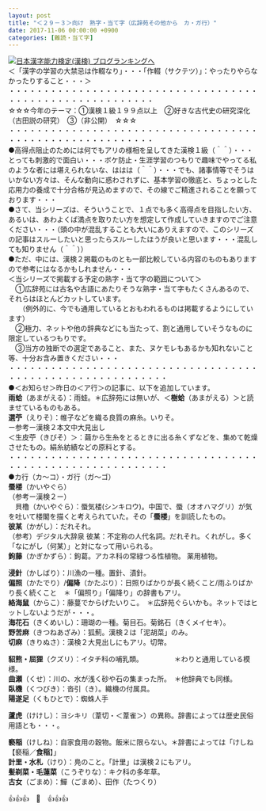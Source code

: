 ```yaml
---
layout: post
title: "＜２９－３＞向け　熟字・当て字（広辞苑その他から　カ・ガ行）"
date: 2017-11-06 00:00:00 +0900
categories: [難読・当て字]
---
```


[![](/syuusyuu9701/assets/images/＜２９－３＞向け-熟字・当て字（広辞苑その他から-カ・ガ行）-br_c_3028_1.gif)](http://blog.with2.net/link.php?1659096:3028 "日本漢字能力検定(漢検) ブログランキングへ")[日本漢字能力検定(漢検) ブログランキングへ](http://blog.with2.net/link.php?1659096:3028)  
＜「漢字の学習の大禁忌は作輟なり」・・・「作輟（サクテツ）」：やったりやらなかったりすること・・・＞  
・・・・・・・・・・・・・・・・・・・・・・・・・・・・・・・・・・・・・・・・・・・・・・・・・・・・・・・・・  
☆☆☆今年のテーマ：①漢検１級１９９点以上　②好きな古代史の研究深化（古田説の研究）　③（非公開）　☆☆☆　　  
・・・・・・・・・・・・・・・・・・・・・・・・・・・・・・・・・・・・・・・・・・・・・・・・・・・・・・・・・  
●高得点阻止のためには何でもアリの様相を呈してきた漢検１級（＾＾）・・・とっても刺激的で面白い・・・ボケ防止・生涯学習のつもりで趣味でやってる私のような者には堪えられないな、ははは（＾＾）・・・でも、諸事情等でそうはいかない方々は、そんな動向に惑わされずに、基本学習の徹底と、ちょっとした応用力の養成で十分合格が見込めますので、その線でご精進されることを願っております・・・  
●さて、当シリーズは、そういうことで、１点でも多く高得点を目指したい方、あるいは、あわよくば満点を取りたい方を想定して作成していきますのでご注意ください・・・（頭の中が混乱することも大いにありえますので、このシリーズの記事はスルーしたいと思ったらスルーしたほうが良いと思います・・・混乱しても知りません（＾＾））  
●ただ、中には、漢検２掲載のものとも一部比較している内容のものもありますので参考にはなるかもしれません・・・  
＜当シリーズで掲載する予定の熟字・当て字の範囲について＞  
　①広辞苑には古名や古語にあたりそうな熟字・当て字もたくさんあるので、それらはほとんどカットしています。  
　　（例外的に、今でも通用しているとおもわれるものは掲載するようにしています）  
　②極力、ネットや他の辞典などにも当たって、割と通用していそうなものに限定しているつもりです。  
　③当方の独断での選定であること、また、ヌケモレもあるかも知れないこと等、十分お含み置きください・・・  
・・・・・・・・・・・・・・・・・・・・・・・・・・・・・・・・・・・・・・・・・・・・・・・・・・・・・・・・・・・  
●＜お知らせ＞昨日の＜ア行＞の記事に、以下を追加しています。  
**雨蛤**（あまがえる）：雨蛙。＊広辞苑には無いが、＜**樹蛤**（あまがえる）＞と読ませているものもある。  
**選苧**（えりそ）：帷子などを織る良質の麻糸。いりそ。  
ー参考ー漢検２本文中大見出し  
＜生皮苧（きびそ）＞：繭から生糸をとるときに出る糸くずなどを、集めて乾燥させたもの。絹糸紡績などの原料とする。  
・・・・・・・・・・・・・・・・・・・・・・・・・・・・・・・・・・・・・・・・・・・・・・・・・・・・・・・・・・・  
●カ行（カ～コ）・ガ行（ガ～ゴ）  
**蜃楼**（かいやぐら）  
（参考ー漢検２ー）  
　貝櫓（かいやぐら）：蜃気楼(シンキロウ)。中国で、蜃（オオハマグリ）が気を吐いて楼閣を描くと考えられていた。その「**蜃楼**」を訓読したもの。  
**彼某**（かがし）：だれそれ。  
（参考）デジタル大辞泉 彼某：不定称の人代名詞。だれそれ。くれがし。多く「なにがし（何某）」と対になって用いられる。  
**鉤藤**（かぎかずら）：鉤葛。アカネ科の常緑つる性植物。 薬用植物。  
  
**浸針**（かしばり）：川漁の一種。置針、漬針。  
**偏照**（かたでり）/**偏降**（かたぶり）：日照りばかりが長く続くこと/雨ふりばかり長く続くこと　＊「偏照り」「偏降り」の辞書もアリ。  
**絡海鼠**（からこ）：藤蔓でからげたいりこ。　＊広辞苑ぐらいかも。ネットではヒットしないようだが・・・。  
**海花石**（きくめいし）：珊瑚の一種。菊目石。菊銘石（きくメイセキ）。  
**野苦麻**（きつねあざみ）：狐薊。漢検２は「泥胡菜」のみ。  
**切麻**（きりぬさ）：漢検２大見出しにもアリ。切幣。  
  
**貂熊・屈狸**（クズリ）：イタチ科の哺乳類。　　　　　＊わりと通用している模様。  
**曲瀬**（くせ）：川の、水が浅く砂や石の集まった所。　＊他辞典でも同様。  
**臥機**（くつびき）：沓引（き）。織機の付属具。  
**陽遂足**（くもひとで）：蜘蛛人手  
  
**蘆虎**（けけし）：ヨシキリ（葦切・＜葦雀＞）の異称。辞書によっては歴史民俗用語とも・・・。  
  
**褻稲**（けしね）：自家食用の穀物。飯米に限らない。＊辞書によっては「けしね【褻稲／**食稲**】」  
**計里・水札**（けり）：鳧のこと。「計里」は漢検２にもアリ。  
**髪剃菜・毛蓮菜**（こうぞりな）：キク科の多年草。  
**古女**（ごまめ）：鱓（ごまめ）、田作（たつくり）  
  
👍👍👍　🐔　👍👍👍
